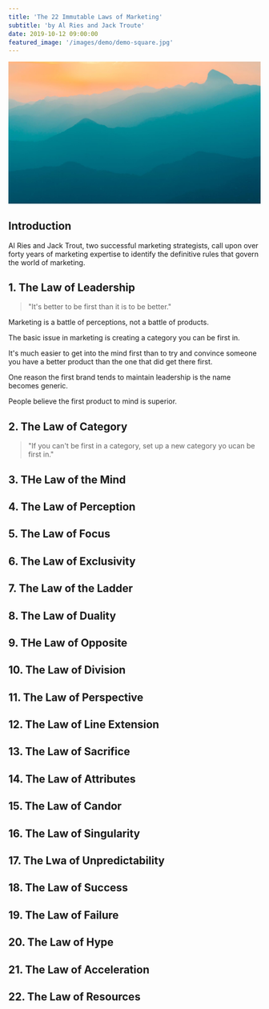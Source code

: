 ```yaml
---
title: 'The 22 Immutable Laws of Marketing'
subtitle: 'by Al Ries and Jack Troute'
date: 2019-10-12 09:00:00
featured_image: '/images/demo/demo-square.jpg'
---
```


![](/images/demo/demo-landscape.jpg)

## Introduction

Al Ries and Jack Trout, two successful marketing strategists, call upon over forty years of marketing expertise to identify the definitive rules that govern the world of marketing.

## 1. The Law of Leadership

> "It's better to be first than it is to be better."

Marketing is a battle of perceptions, not a battle of products.

The basic issue in marketing is creating a category you can be first in.

It's much easier to get into the mind first than to try and convince someone you have a better product than the one that did get there first.

One reason the first brand tends to maintain leadership is the name becomes generic.

People believe the first product to mind is superior.

## 2. The Law of Category

> "If you can't be first in a category, set up a new category yo ucan be first in."


## 3. THe Law of the Mind

## 4. The Law of Perception

## 5. The Law of Focus

## 6. The Law of Exclusivity

## 7. The Law of the Ladder

## 8. The Law of Duality

## 9. THe Law of Opposite

## 10. The Law of Division

## 11. The Law of Perspective

## 12. The Law of Line Extension

## 13. The Law of Sacrifice

## 14. The Law of Attributes

## 15. The Law of Candor

## 16. The Law of Singularity

## 17. The Lwa of Unpredictability

## 18. The Law of Success

## 19. The Law of Failure

## 20. The Law of Hype

## 21. The Law of Acceleration

## 22. The Law of Resources